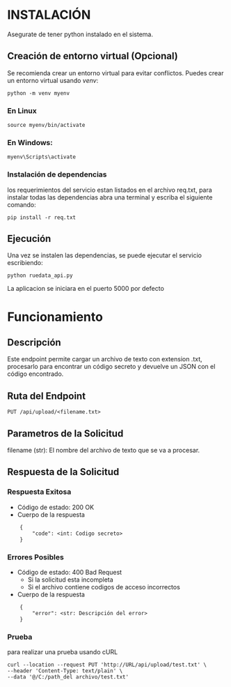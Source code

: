 # INSTALACIÓN

Asegurate de tener python instalado en el sistema.

## Creación de entorno virtual (Opcional)
Se recomienda crear un entorno virtual para evitar conflictos. Puedes crear un entorno virtual usando *venv*:

`python -m venv myenv`  

### En Linux
`source myenv/bin/activate`  

### En Windows: 
`myenv\Scripts\activate`


### Instalación de dependencias

los requerimientos del servicio estan listados en el archivo req.txt, para instalar todas las dependencias abra una terminal y escriba el siguiente comando:

`pip install -r req.txt`

## Ejecución

Una vez se instalen las dependencias, se puede ejecutar el servicio escribiendo:

`python ruedata_api.py`

La aplicacion se iniciara en el puerto 5000 por defecto


# Funcionamiento

## Descripción
Este endpoint permite cargar un archivo de texto con extension .txt, procesarlo para encontrar un código secreto y devuelve un JSON con el código encontrado.

## Ruta del Endpoint 

`PUT /api/upload/<filename.txt>`

## Parametros de la Solicitud

filename (str): El nombre del archivo de texto que se va a procesar.

## Respuesta de la Solicitud

### Respuesta Exitosa
* Código de estado: 200 OK
* Cuerpo de la respuesta
```
    {
        "code": <int: Codigo secreto>
    }
```

### Errores Posibles
* Código de estado: 400 Bad Request
    * Si la solicitud esta incompleta
    * Si el archivo contiene codigos de acceso incorrectos
* Cuerpo de la respuesta
```
    {
        "error": <str: Descripción del error>
    }
```

### Prueba
para realizar una prueba usando cURL
```
curl --location --request PUT 'http://URL/api/upload/test.txt' \
--header 'Content-Type: text/plain' \
--data '@/C:/path_del archivo/test.txt'   
```
